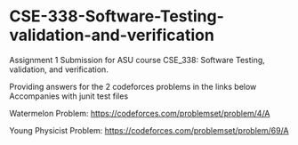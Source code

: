# CSE-338-Software-Testing-validation-and-verification

Assignment 1 Submission for ASU course CSE_338: Software Testing, validation, and verification.

Providing answers for the 2 codeforces problems in the links below 
Accompanies with junit test files

Watermelon Problem: https://codeforces.com/problemset/problem/4/A

Young Physicist Problem: https://codeforces.com/problemset/problem/69/A
